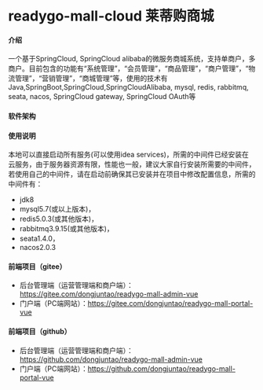 # readygo-mall-cloud 莱蒂购商城

#### 介绍
一个基于SpringCloud, SpringCloud alibaba的微服务商城系统，支持单商户，多商户。目前包含的功能有“系统管理”，“会员管理”，“商品管理”，“商户管理”，“物流管理”，“营销管理”，“商城管理”等，使用的技术有Java,SpringBoot,SpringCloud,SpringCloudAlibaba, mysql, redis, rabbitmq, seata, nacos, SpringCloud gateway, SpringCloud OAuth等

#### 软件架构


#### 使用说明
本地可以直接启动所有服务(可以使用idea services)，所需的中间件已经安装在云服务，由于服务器资源有限，性能也一般，建议大家自行安装所需要的中间件，
若使用自己的中间件，请在启动前确保其已安装并在项目中修改配置信息，所需的中间件有：
- jdk8
- mysql5.7(或以上版本)，
- redis5.0.3(或其他版本)，
- rabbitmq3.9.15(或其他版本)，
- seata1.4.0，
- nacos2.0.3

#### 前端项目（gitee）
- 后台管理端（运营管理端和商户端）：https://gitee.com/dongjuntao/readygo-mall-admin-vue
- 门户端（PC端网站）：https://gitee.com/dongjuntao/readygo-mall-portal-vue

#### 前端项目（github）
- 后台管理端（运营管理端和商户端）：https://github.com/dongjuntao/readygo-mall-admin-vue
- 门户端（PC端网站）：https://github.com/dongjuntao/readygo-mall-portal-vue